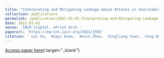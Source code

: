 ```yaml
---
title: "Interpreting and Mitigating Leakage-abuse Attacks in Searchable Symmetric Encryption"
collection: publications
permalink: /publication/2021-01-01-Interpreting-and-Mitigating-Leakage-abuse-Attacks-in-Searchable-Symmetric-Encryption
date: 2021-01-01
venue: 'IACR Cryptol. ePrint Arch.'
paperurl: 'https://eprint.iacr.org/2021/1593'
citation: ' Lei Xu,  Huayi Duan,  Anxin Zhou,  Xingliang Yuan,  Cong Wang, &quot;Interpreting and Mitigating Leakage-abuse Attacks in Searchable Symmetric Encryption.&quot; IACR Cryptol. ePrint Arch., 2021.'
---
```

[Access paper here](https://eprint.iacr.org/2021/1593){:target="_blank"}
